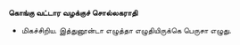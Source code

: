 **கொங்கு வட்டார வழக்குச் சொல்லகராதி**
- மிகச்சிறிய. இத்துனூன்டா எழுத்தா எழுதியிருக்கெ பெருசா எழுது.

